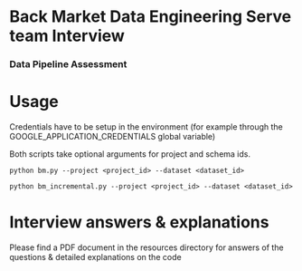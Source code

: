 # Back Market Data Engineering Serve team Interview

### Data Pipeline Assessment

# Usage

Credentials have to be setup in the environment (for example through the GOOGLE_APPLICATION_CREDENTIALS global variable)

Both scripts take optional arguments for project and schema ids.

```
python bm.py --project <project_id> --dataset <dataset_id>
```

```
python bm_incremental.py --project <project_id> --dataset <dataset_id>
```

# Interview answers & explanations

Please find a PDF document in the resources directory for answers of the questions & detailed explanations on the code